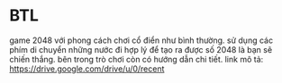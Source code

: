 # BTL
game 2048 với phong cách chơi cổ điển như bình thường.
sử dụng các phím di chuyển những nước đi hợp lý để tạo ra được số 2048 là bạn sẽ chiến thắng.
bên trong trò chơi còn có hướng dẫn chi tiết.
link mô tả: https://drive.google.com/drive/u/0/recent
